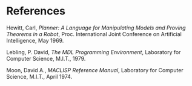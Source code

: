 # References 


Hewitt, Carl, _Planner: A Language for Manipulating Models and Proving Theorems in a Robot_,
Proc. International Joint Conference on Artificial Intelligence, May 1969. 

Lebling, P. David, _The MDL Programming Environment_, Laboratory for Computer Science, 
M.I.T., 1979. 

Moon, David A., _MACLISP Reference Manual_, Laboratory for Computer Science, M.I.T., April 
1974. 
